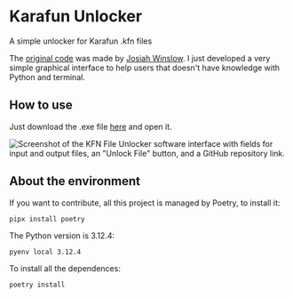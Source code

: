 # Karafun Unlocker
A simple unlocker for Karafun .kfn files

The [original code](https://gist.github.com/WinslowJosiah/2bffe00b5abf1817a512988c87903225) was made by [Josiah Winslow](https://github.com/WinslowJosiah).
I just developed a very simple graphical interface to help users that doesn't have knowledge with Python and terminal.

## How to use

Just download the .exe file [here](https://github.com/renatopejon/karafun-unlocker/releases/tag/v1.1) and open it.

![Screenshot of the KFN File Unlocker software interface with fields for input and output files, an "Unlock File" button, and a GitHub repository link.](https://i.imgur.com/Pof6FMa.png)

## About the environment

If you want to contribute, all this project is managed by Poetry, to install it:
```bash
pipx install poetry
```

The Python version is 3.12.4:
```
pyenv local 3.12.4
```

To install all the dependences:
```bash
poetry install
```



